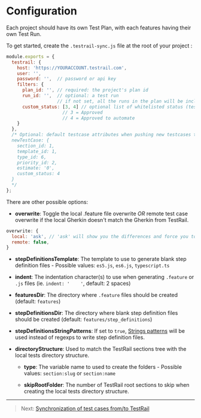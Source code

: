 # Configuration

Each project should have its own Test Plan, with each features having their own Test Run.

To get started, create the `.testrail-sync.js` file at the root of your project :

```js
module.exports = {
  testrail: {
    host: 'https://YOURACCOUNT.testrail.com',
    user: '',
    password: '',  // password or api key
    filters: {
      plan_id: '', // required: the project's plan id
      run_id: '',  // optional: a test run
                   // if not set, all the runs in the plan will be included
      custom_status: [3, 4] // optional list of whitelisted status (testcases that don't have 1 of thoses statuses won't be synced)
                     // 3 = Approved
                     // 4 = Approved to automate
    }
  },
  /* Optional: default testcase attributes when pushing new testcases to TestRail
  newTestCase: {
    section_id: 1,
    template_id: 1,
    type_id: 6,
    priority_id: 2,
    estimate: '0',
    custom_status: 4
  }
  */
};
```

There are other possible options:

  * __overwrite__: Toggle the local .feature file overwrite _OR_ remote test case overwrite if the local Gherkin doesn't match the Gherkin from TestRail.

  ```js
  overwrite: {
    local: 'ask', // 'ask' will show you the differences and force you to confirm before overwriting
    remote: false,
  }
  ```

  * __stepDefinitionsTemplate__:  The template to use to generate blank step definition files - Possible values: `es5.js`, `es6.js`, `typescript.ts`

  * __indent__: The indentation character(s) to use when generating `.feature` or `.js` files (ie. `indent: '    '`, default: 2 spaces)

  * __featuresDir__: The directory where `.feature` files should be created (default: `features`)

  * __stepDefinitionsDir__: The directory where blank step definition files should be created (default: `features/step_definitions`)

  * __stepDefinitionsStringPatterns__: If set to `true`, [Strings patterns](https://github.com/cucumber/cucumber-js/blob/master/docs/support_files/string_patterns.md) will be used instead of regexps to write step definition files.

  * __directoryStructure__: Used to match the TestRail sections tree with the local tests directory structure.

    * __type__: The variable name to used to create the folders - Possible values: `section:slug` or `section:name`

    * __skipRootFolder__: The number of TestRail root sections to skip when creating the local tests directory structure.

---

> Next: [Synchronization of test cases from/to TestRail](/docs/synchronization.md)
